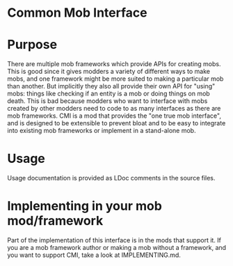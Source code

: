 # Common Mob Interface

Purpose
=======
There are multiple mob frameworks which provide APIs for creating mobs. This is
good since it gives modders a variety of different ways to make mobs, and one
framework might be more suited to making a particular mob than another. But
implicitly they also all provide their own API for "using" mobs: things like
checking if an entity is a mob or doing things on mob death. This is bad because
modders who want to interface with mobs created by other modders need to code to
as many interfaces as there are mob frameworks. CMI is a mod that provides the
"one true mob interface", and is designed to be extensible to prevent bloat and
to be easy to integrate into existing mob frameworks or implement in a
stand-alone mob.

Usage
=====
Usage documentation is provided as LDoc comments in the source files.

Implementing in your mob mod/framework
======================================
Part of the implementation of this interface is in the mods that support it. If
you are a mob framework author or making a mob without a framework, and you want
to support CMI, take a look at IMPLEMENTING.md.